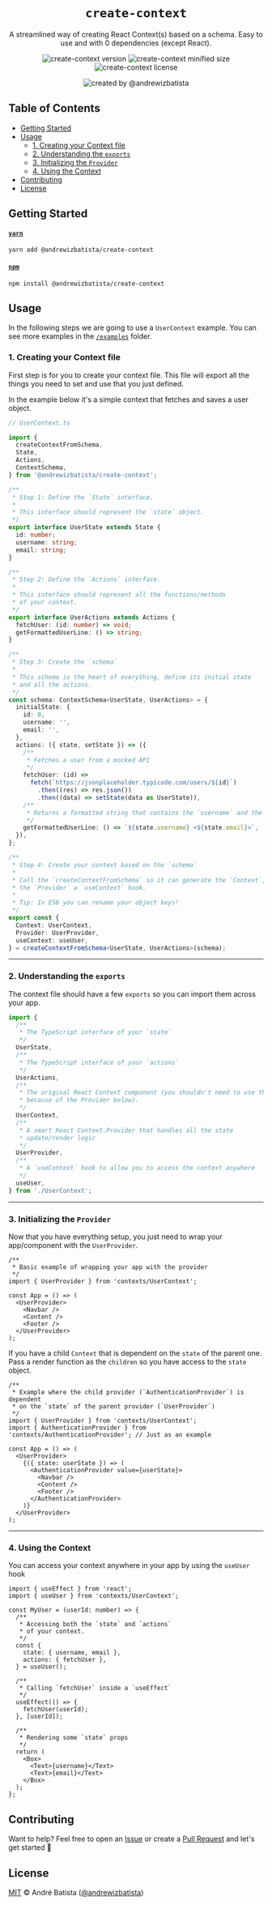 <div align="center">

# `create-context`

A streamlined way of creating React Context(s) based on a schema. Easy to use and with 0 dependencies (except React).

![create-context version](https://img.shields.io/npm/v/@andrewizbatista/create-context?style=flat-square&color=yellow&label=NPM) ![create-context minified size](https://img.shields.io/bundlephobia/min/@andrewizbatista/create-context?style=flat-square&color=blue&label=Minified+Size) ![create-context license](https://img.shields.io/npm/l/@andrewizbatista/create-context?style=flat-square&color=green&label=License)

![created by @andrewizbatista](https://img.shields.io/badge/Created%20By-@andrewizbatista-crimson?style=flat-square)

</div>

## <a name="index"></a>Table of Contents

- [Getting Started](#getting-started)
- [Usage](#usage)
  - [1. Creating your Context file](#usage/1)
  - [2. Understanding the `exports`](#usage/2)
  - [3. Initializing the `Provider`](#usage/3)
  - [4. Using the Context](#usage/4)
- [Contributing](#contributing)
- [License](#license)

## <a name="getting-started"></a>Getting Started

#### [`yarn`](https://yarnpkg.com/package/@andrewizbatista/create-context)

```
yarn add @andrewizbatista/create-context
```

#### [`npm`](https://www.npmjs.com/package/@andrewizbatista/create-context)

```
npm install @andrewizbatista/create-context
```

## <a name="usage"></a>Usage

In the following steps we are going to use a `UserContext` example. You can see more examples in the [`/examples`](https://github.com/andrewizbatista/create-context/tree/main/examples) folder.

### <a name="usage/1"></a>1. Creating your Context file

First step is for you to create your context file. This file will export all the things you need to set and use that you just defined.

In the example below it's a simple context that fetches and saves a user object.

```ts
// UserContext.ts

import {
  createContextFromSchema,
  State,
  Actions,
  ContextSchema,
} from '@andrewizbatista/create-context';

/**
 * Step 1: Define the `State` interface.
 *
 * This interface should represent the `state` object.
 */
export interface UserState extends State {
  id: number;
  username: string;
  email: string;
}

/**
 * Step 2: Define the `Actions` interface.
 *
 * This interface should represent all the functions/methods
 * of your context.
 */
export interface UserActions extends Actions {
  fetchUser: (id: number) => void;
  getFormattedUserLine: () => string;
}

/**
 * Step 3: Create the `schema`
 *
 * This schema is the heart of everything, define its initial state
 * and all the actions.
 */
const schema: ContextSchema<UserState, UserActions> = {
  initialState: {
    id: 0,
    username: '',
    email: '',
  },
  actions: ({ state, setState }) => ({
    /**
     * Fetches a user from a mocked API
     */
    fetchUser: (id) =>
      fetch(`https://jsonplaceholder.typicode.com/users/${id}`)
        .then((res) => res.json())
        .then((data) => setState(data as UserState)),
    /**
     * Returns a formatted string that contains the `username` and the `email`
     */
    getFormattedUserLine: () => `${state.username} <${state.email}>`,
  }),
};

/**
 * Step 4: Create your context based on the `schema`
 *
 * Call the `createContextFromSchema` so it can generate the `Context`,
 * the `Provider` a `useContext` hook.
 *
 * Tip: In ES6 you can rename your object keys!
 */
export const {
  Context: UserContext,
  Provider: UserProvider,
  useContext: useUser,
} = createContextFromSchema<UserState, UserActions>(schema);
```

---

### <a name="usage/2"></a>2. Understanding the `exports`

The context file should have a few `exports` so you can import them across your app.

```ts
import {
  /**
   * The TypeScript interface of your `state`
   */
  UserState,
  /**
   * The TypeScript interface of your `actions`
   */
  UserActions,
  /**
   * The original React Context component (you shouldn't need to use this,
   * because of the Provider below).
   */
  UserContext,
  /**
   * A smart React Context.Provider that handles all the state
   * update/render logic
   */
  UserProvider,
  /**
   * A `useContext` hook to allow you to access the context anywhere
   */
  useUser,
} from './UserContext';
```

---

### <a name="usage/3"></a>3. Initializing the `Provider`

Now that you have everything setup, you just need to wrap your app/component with the `UserProvider`.

```tsx
/**
 * Basic example of wrapping your app with the provider
 */
import { UserProvider } from 'contexts/UserContext';

const App = () => (
  <UserProvider>
    <Navbar />
    <Content />
    <Footer />
  </UserProvider>
);
```

If you have a child `Context` that is dependent on the `state` of the parent one. Pass a render function as the `children` so you have access to the `state` object.

```tsx
/**
 * Example where the child provider (`AuthenticationProvider`) is dependent
 * on the `state` of the parent provider (`UserProvider`)
 */
import { UserProvider } from 'contexts/UserContext';
import { AuthenticationProvider } from 'contexts/AuthenticationProvider'; // Just as an example

const App = () => (
  <UserProvider>
    {({ state: userState }) => (
      <AuthenticationProvider value={userState}>
        <Navbar />
        <Content />
        <Footer />
      </AuthenticationProvider>
    )}
  </UserProvider>
);
```

---

### <a name="usage/4"></a>4. Using the Context

You can access your context anywhere in your app by using the `useUser` hook

```tsx
import { useEffect } from 'react';
import { useUser } from 'contexts/UserContext';

const MyUser = (userId: number) => {
  /**
   * Accessing both the `state` and `actions`
   * of your context.
   */
  const {
    state: { username, email },
    actions: { fetchUser },
  } = useUser();

  /**
   * Calling `fetchUser` inside a `useEffect`
   */
  useEffect(() => {
    fetchUser(userId);
  }, [userId]);

  /**
   * Rendering some `state` props
   */
  return (
    <Box>
      <Text>{username}</Text>
      <Text>{email}</Text>
    </Box>
  );
};
```

## <a name="contributing"></a>Contributing

Want to help? Feel free to open an [Issue](https://github.com/andrewizbatista/create-context/issues) or create a [Pull Request](https://github.com/andrewizbatista/create-context/pulls) and let's get started 🚀

## <a name="license"></a>License

[MIT](https://github.com/andrewizbatista/create-context/blob/main/LICENSE) © André Batista ([@andrewizbatista](https://github.com/andrewizbatista))
